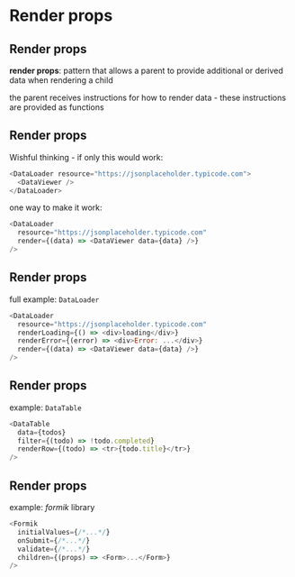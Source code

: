# Render props

## Render props

**render props**: pattern that allows a parent to provide additional or derived data when rendering a child

the parent receives instructions for how to render data - these instructions are provided as functions

## Render props

Wishful thinking - if only this would work:

```js
<DataLoader resource="https://jsonplaceholder.typicode.com">
  <DataViewer />
</DataLoader>
```

one way to make it work:

```js
<DataLoader
  resource="https://jsonplaceholder.typicode.com"
  render={(data) => <DataViewer data={data} />}
/>
```

## Render props

full example: `DataLoader`

```js
<DataLoader
  resource="https://jsonplaceholder.typicode.com"
  renderLoading={() => <div>loading</div>}
  renderError={(error) => <div>Error: ...</div>}
  render={(data) => <DataViewer data={data} />}
/>
```

## Render props

example: `DataTable`

```js
<DataTable
  data={todos}
  filter={(todo) => !todo.completed}
  renderRow={(todo) => <tr>{todo.title}</tr>}
/>
```

## Render props

example: _formik_ library

```js
<Formik
  initialValues={/*...*/}
  onSubmit={/*...*/}
  validate={/*...*/}
  children={(props) => <Form>...</Form>}
/>
```
